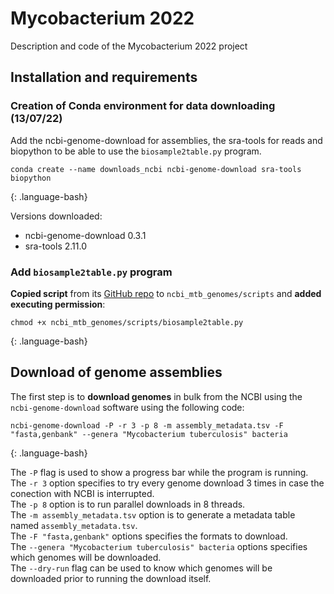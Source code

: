 # Mycobacterium 2022

Description and code of the Mycobacterium 2022 project

## Installation and requirements

### Creation of Conda environment for data downloading (13/07/22)

Add the ncbi-genome-download for assemblies, the sra-tools for reads and biopython to be able to 
use the  `biosample2table.py` program.

~~~
conda create --name downloads_ncbi ncbi-genome-download sra-tools biopython
~~~
{: .language-bash}

Versions downloaded:
- ncbi-genome-download 0.3.1
- sra-tools 2.11.0

### Add `biosample2table.py` program

**Copied script** from its [GitHub repo](https://github.com/stajichlab/biosample_metadata/blob/main/scripts/biosample2table.py)
to `ncbi_mtb_genomes/scripts` and **added executing permission**:
~~~
chmod +x ncbi_mtb_genomes/scripts/biosample2table.py
~~~
{: .language-bash}


## Download of genome assemblies

The first step is to **download genomes** in bulk from the NCBI using the `ncbi-genome-download` software using the following code:

~~~
ncbi-genome-download -P -r 3 -p 8 -m assembly_metadata.tsv -F "fasta,genbank" --genera "Mycobacterium tuberculosis" bacteria
~~~
{: .language-bash}

The `-P` flag is used to show a progress bar while the program is running. 
The `-r 3` option specifies to try every genome download 3 times in case the conection with NCBI is interrupted.  
The `-p 8` option is to run parallel downloads in 8 threads.  
The `-m assembly_metadata.tsv` option is to generate a metadata table named `assembly_metadata.tsv`.  
The `-F "fasta,genbank"` options specifies the formats to download.  
The `--genera "Mycobacterium tuberculosis" bacteria` options specifies which genomes will be downloaded.  
The `--dry-run` flag can be used to know which genomes will be downloaded prior to running the download itself.  
